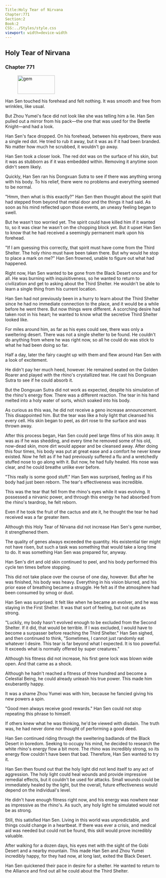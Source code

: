 ```yaml
---
Title:Holy Tear of Nirvana 
Chapter:771 
Section:2 
Book:2 
CSS:../Styles/style.css 
viewport: width=device-width
---
```

  
## Holy Tear of Nirvana
### Chapter 771
  
<figure>
	<img src="../Images/gem.gif" alt="gem" id="gem" width="120" height="60" />
</figure>
  

  
Han Sen touched his forehead and felt nothing. It was smooth and free from wrinkles, like usual.

But Zhou Yumei's face did not look like she was telling him a lie. Han Sen pulled out a mirror from his pack—the one that was used for the Beetle Knight—and had a look.

Han Sen's face dropped. On his forehead, between his eyebrows, there was a single red dot. He tried to rub it away, but it was as if it had been branded. No matter how much he scrubbed, it wouldn't go away.

Han Sen took a closer look. The red dot was on the surface of his skin, but it was as stubborn as if it was embedded within. Removing it anytime soon didn't seem likely.

Quickly, Han Sen ran his Dongxuan Sutra to see if there was anything wrong with his body. To his relief, there were no problems and everything seemed to be normal.

"Hmm, then what is this exactly?" Han Sen then thought about the spirit that had stepped from beyond that metal door and the things it had said. As soon as his mind reflected upon those events, an uneasy feeling began to swell.

But he wasn't too worried yet. The spirit could have killed him if it wanted to, so it was clear he wasn't on the chopping block yet. But it upset Han Sen to know that he had received a seemingly permanent mark upon his forehead.

"If I am guessing this correctly, that spirit must have come from the Third Shelter. The holy rhino must have been taken there. But why would he stop to place a mark on me?" Han Sen frowned, unable to figure out what had happened.

Right now, Han Sen wanted to be gone from the Black Desert once and for all. He was burning with inquisitiveness, so he wanted to return to civilization and get to asking about the Third Shelter. He wouldn't be able to learn a single thing from his current location.

Han Sen had not previously been in a hurry to learn about the Third Shelter since he had no immediate connection to the place, and it would be a while before he went there. But now things were different. A scorching desire had taken root in his heart; he wanted to know what the secretive Third Shelter looked like.

For miles around him, as far as his eyes could see, there was only a sweltering desert. There was not a single shelter to be found. He couldn't do anything from where he was right now, so all he could do was stick to what he had been doing so far.

Half a day, later the fairy caught up with them and flew around Han Sen with a look of excitement.

He didn't pay her much heed, however. He remained seated on the Golden Roarer and played with the rhino's crystallized tear. He cast his Dongxuan Sutra to see if he could absorb it.

But the Dongxuan Sutra did not work as expected, despite his simulation of the rhino's energy flow. There was a different reaction. The tear in his hand melted into a holy water of sorts, which soaked into his body.

As curious as this was, he did not receive a geno increase announcement. This disappointed him. But the tear was like a holy light that cleansed his every cell. His skin began to peel, as dirt rose to the surface and was thrown away.

After this process began, Han Sen could peel large films of his skin away. It was as if he was shedding, and every time he removed some of his old, now-dead skin, more dirt would appear and be cleansed away. After doing this four times, his body was put at great ease and a comfort he never knew existed. Now he felt as if he had previously suffered a flu and a wretchedly stuffed nose to go along with it. But now, he had fully healed. His nose was clear, and he could breathe unlike ever before.

"This really is some good stuff." Han Sen was surprised, feeling as if his body had just been reborn. The tear's effectiveness was incredible.

This was the tear that fell from the rhino's eyes while it was evolving. It possessed a nirvanic power, and through this energy he had absorbed from the rhino's teardrop, he felt reborn.

Even if he took the fruit of the cactus and ate it, he thought the tear he had received was a far greater item.

Although this Holy Tear of Nirvana did not increase Han Sen's gene number, it strengthened them.

The quality of genes always exceeded the quantity. His existential tier might not have risen, but such a task was something that would take a long time to do. It was something Han Sen was prepared for, anyway.

Han Sen's dirt and old skin continued to peel, and his body performed this cycle ten times before stopping.

This did not take place over the course of one day, however. But after he was finished, his body was heavy. Everything in his vision blurred, and his prior ease of breathing became a struggle. He felt as if the atmosphere had been consumed by smog or dust.

Han Sen was surprised. It felt like when he became an evolver, and he was staying in the First Shelter. It was that sort of feeling, but not quite as strong.

"Luckily, my body hasn't evolved enough to be excluded from the Second Shelter. If it did, that would be terrible. If I was excluded, I would have to become a surpasser before reaching the Third Shelter." Han Sen sighed, and then continued to think, "Sometimes, I cannot just randomly eat whatever I desire. This tear is far beyond what I expected. It is too powerful. It exceeds what is normally offered by super creatures."

Although his fitness did not increase, his first gene lock was blown wide open. And that came as a shock.

Although he hadn't reached a fitness of three hundred and become a Celestial Being, he could already unleash his true power. This made him exuberantly happy.

It was a shame Zhou Yumei was with him, because he fancied giving his new powers a spin.

"Good men always receive good rewards." Han Sen could not stop repeating this phrase to himself.

If others knew what he was thinking, he'd be viewed with disdain. The truth was, he had never done nor thought of performing a good deed.

Han Sen continued riding through the sweltering badlands of the Black Desert in boredom. Seeking to occupy his mind, he decided to research the white rhino's energy flow a bit more. The rhino was incredibly strong, so its energy flow couldn't have been that bad. Therefore, Han Sen wanted to try it.

Han Sen then found out that the holy light did not lend itself to any act of aggression. The holy light could heal wounds and provide impressive remedial effects, but it couldn't be used for attacks. Small wounds could be immediately healed by the light, but the overall, future effectiveness would depend on the individual's level.

He didn't have enough fitness right now, and his energy was nowhere near as impressive as the rhino's. As such, any holy light he simulated would not be as strong.

Still, this satisfied Han Sen. Living in this world was unpredictable, and things could change in a heartbeat. If there was ever a crisis, and medical aid was needed but could not be found, this skill would prove incredibly valuable.

After walking for a dozen days, his eyes met with the sight of the Gobi Desert and a nearby mountain. This made Han Sen and Zhou Yumei incredibly happy, for they had now, at long last, exited the Black Desert.

Han Sen quickened their pace in desire for a shelter. He wanted to return to the Alliance and find out all he could about the Third Shelter.